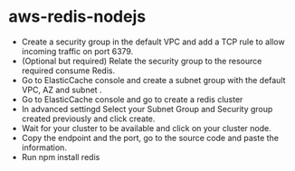 # aws-redis-nodejs

- Create a security group in the default VPC and add a TCP rule to allow incoming traffic on port 6379.
- (Optional but required) Relate the security group to the resource required consume Redis.
- Go to ElasticCache console and create a subnet group with the default VPC, AZ and subnet .
- Go to ElasticCache console and go to create a redis cluster
- In advanced settingd Select your Subnet Group and Security group created previously and click create.
- Wait for your cluster to be available and click on your cluster node.
- Copy the endpoint and the port, go to the source code and paste the information.
- Run npm install redis